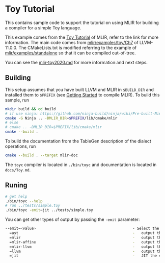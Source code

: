 # Toy Tutorial

This contains sample code to support the tutorial on using MLIR for building a compiler for a simple Toy language.

This example comes from the [Toy Tutorial](https://mlir.llvm.org/docs/Tutorials/Toy/) of MLIR, refer to the link for more information. The main code comes from [mlir/examples/toy/Ch7](https://github.com/llvm/llvm-project/tree/llvmorg-11.0.0/mlir/examples/toy/Ch7) of LLVM-11.0.0. The CMakeLists.txt is modified referring to the example of [mlir/examples/standalone](https://github.com/llvm/llvm-project/tree/llvmorg-11.0.0/mlir/examples/standalone) so that it can be compiled out-of-tree.

You can see the [mlir-toy2020.md](./docs/mlir-toy2020.md) for more information and next steps. 

## Building

This setup assumes that you have built LLVM and MLIR in `$BUILD_DIR` and installed them to `$PREFIX` (see [Getting Started](https://mlir.llvm.org/getting_started/) to compile MLIR). To build this sample, run
```sh
mkdir build && cd build
# if use ninja: https://github.com/ninja-build/ninja/wiki/Pre-built-Ninja-packages
cmake -G Ninja .. -DMLIR_DIR=$PREFIX/lib/cmake/mlir
# else
# cmake .. -DMLIR_DIR=$PREFIX/lib/cmake/mlir
cmake --build .
```
To build the documentation from the TableGen description of the dialect operations, run
```sh
cmake --build . --target mlir-doc
```
The `toyc` compiler is located in `./bin/toyc` and documentation is located in `docs/Toy.md`.

## Runing


```sh
# get help
./bin/toyc --help
# run ../tests/simple.toy
./bin/toyc -emit=jit ../tests/simple.toy
```

You can get other types of output by passing the `-emit` parameter:
```sh
--emit=<value>                                            - Select the kind of output desired
  =ast                                                    -   output the AST dump
  =mlir                                                   -   output the MLIR dump
  =mlir-affine                                            -   output the MLIR dump after affine lowering
  =mlir-llvm                                              -   output the MLIR dump after llvm lowering
  =llvm                                                   -   output the LLVM IR dump
  =jit                                                    -   JIT the code and run it by invoking the main function
```


